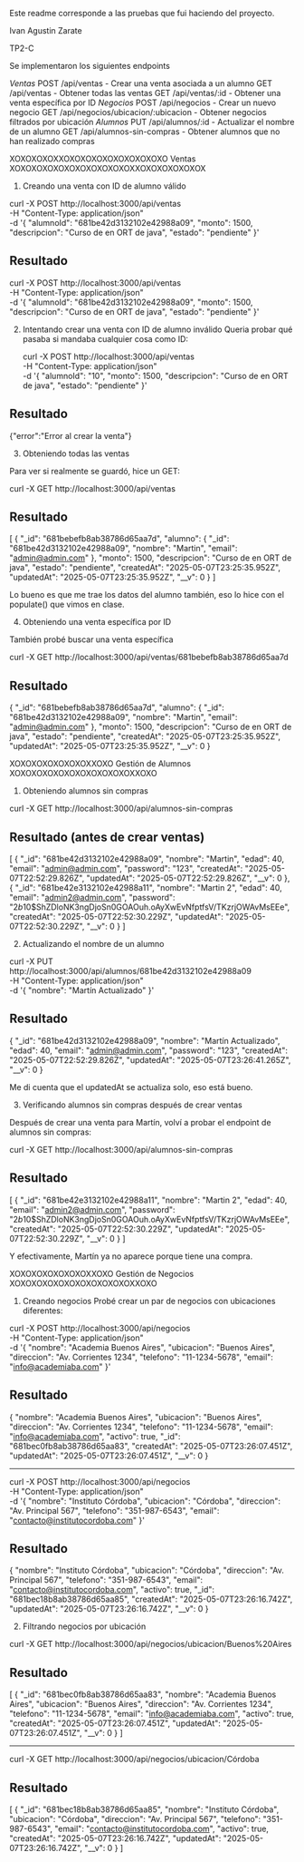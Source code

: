 Este readme corresponde a las pruebas que fui haciendo del proyecto.

Ivan Agustin Zarate

TP2-C

Se implementaron los siguientes endpoints

*Ventas*
POST /api/ventas - Crear una venta asociada a un alumno
GET /api/ventas - Obtener todas las ventas
GET /api/ventas/:id - Obtener una venta específica por ID
*Negocios*
POST /api/negocios - Crear un nuevo negocio
GET /api/negocios/ubicacion/:ubicacion - Obtener negocios filtrados por ubicación
*Alumnos*
PUT /api/alumnos/:id - Actualizar el nombre de un alumno
GET /api/alumnos-sin-compras - Obtener alumnos que no han realizado compras


XOXOXOXOXXOXOXOXOXOXOXOXOXOXO Ventas XOXOXOXOXOXOXOXOXOXOXOXXOXOXOXOXOXOX

1. Creando una venta con ID de alumno válido

curl -X POST http://localhost:3000/api/ventas \
  -H "Content-Type: application/json" \
  -d '{
    "alumnoId": "681be42d3132102e42988a09",
    "monto": 1500,
    "descripcion": "Curso de en ORT de java",
    "estado": "pendiente"
  }'

## Resultado 

  curl -X POST http://localhost:3000/api/ventas \
  -H "Content-Type: application/json" \
  -d '{
    "alumnoId": "681be42d3132102e42988a09",
    "monto": 1500,
    "descripcion": "Curso de en ORT de java",
    "estado": "pendiente"
  }'

  2. Intentando crear una venta con ID de alumno inválido
     Queria probar qué pasaba si mandaba cualquier cosa como ID:

     curl -X POST http://localhost:3000/api/ventas \
  -H "Content-Type: application/json" \
  -d '{
    "alumnoId": "10",
    "monto": 1500,
    "descripcion": "Curso de en ORT de java",
    "estado": "pendiente"
  }'

## Resultado 

  {"error":"Error al crear la venta"}


  3. Obteniendo todas las ventas

  Para ver si realmente se guardó, hice un GET:

  curl -X GET http://localhost:3000/api/ventas


## Resultado 

  [
  {
    "_id": "681bebefb8ab38786d65aa7d",
    "alumno": {
      "_id": "681be42d3132102e42988a09",
      "nombre": "Martin",
      "email": "admin@admin.com"
    },
    "monto": 1500,
    "descripcion": "Curso de en ORT de java",
    "estado": "pendiente",
    "createdAt": "2025-05-07T23:25:35.952Z",
    "updatedAt": "2025-05-07T23:25:35.952Z",
    "__v": 0
  }
]

Lo bueno es que me trae los datos del alumno también, eso lo hice con el populate() que vimos en clase.

4. Obteniendo una venta específica por ID

También probé buscar una venta específica

curl -X GET http://localhost:3000/api/ventas/681bebefb8ab38786d65aa7d

## Resultado

{
  "_id": "681bebefb8ab38786d65aa7d",
  "alumno": {
    "_id": "681be42d3132102e42988a09",
    "nombre": "Martin",
    "email": "admin@admin.com"
  },
  "monto": 1500,
  "descripcion": "Curso de en ORT de java",
  "estado": "pendiente",
  "createdAt": "2025-05-07T23:25:35.952Z",
  "updatedAt": "2025-05-07T23:25:35.952Z",
  "__v": 0
}

XOXOXOXOXOXOXOXXOXO   Gestión de Alumnos  XOXOXOXOXOXOXOXOXOXOXOXXOXO

1. Obteniendo alumnos sin compras

curl -X GET http://localhost:3000/api/alumnos-sin-compras


## Resultado (antes de crear ventas)
[
  {
    "_id": "681be42d3132102e42988a09",
    "nombre": "Martin",
    "edad": 40,
    "email": "admin@admin.com",
    "password": "123",
    "createdAt": "2025-05-07T22:52:29.826Z",
    "updatedAt": "2025-05-07T22:52:29.826Z",
    "__v": 0
  },
  {
    "_id": "681be42e3132102e42988a11",
    "nombre": "Martin 2",
    "edad": 40,
    "email": "admin2@admin.com",
    "password": "$2b$10$ShZDloNK3ngDjoSn0GOAOuh.oAyXwEvNfptfsV/TKzrjOWAvMsEEe",
    "createdAt": "2025-05-07T22:52:30.229Z",
    "updatedAt": "2025-05-07T22:52:30.229Z",
    "__v": 0
  }
]

2. Actualizando el nombre de un alumno

curl -X PUT http://localhost:3000/api/alumnos/681be42d3132102e42988a09 \
  -H "Content-Type: application/json" \
  -d '{
    "nombre": "Martín Actualizado"
  }'

## Resultado

{
  "_id": "681be42d3132102e42988a09",
  "nombre": "Martín Actualizado",
  "edad": 40,
  "email": "admin@admin.com",
  "password": "123",
  "createdAt": "2025-05-07T22:52:29.826Z",
  "updatedAt": "2025-05-07T23:26:41.265Z",
  "__v": 0
}

Me di cuenta que el updatedAt se actualiza solo, eso está bueno.

3. Verificando alumnos sin compras después de crear ventas

Después de crear una venta para Martín, volví a probar el endpoint de alumnos sin compras:

curl -X GET http://localhost:3000/api/alumnos-sin-compras

## Resultado

[
  {
    "_id": "681be42e3132102e42988a11",
    "nombre": "Martin 2",
    "edad": 40,
    "email": "admin2@admin.com",
    "password": "$2b$10$ShZDloNK3ngDjoSn0GOAOuh.oAyXwEvNfptfsV/TKzrjOWAvMsEEe",
    "createdAt": "2025-05-07T22:52:30.229Z",
    "updatedAt": "2025-05-07T22:52:30.229Z",
    "__v": 0
  }
]

Y efectivamente, Martín ya no aparece porque tiene una compra.

XOXOXOXOXOXOXOXXOXO   Gestión de Negocios  XOXOXOXOXOXOXOXOXOXOXOXXOXO

1. Creando negocios
Probé crear un par de negocios con ubicaciones diferentes:

curl -X POST http://localhost:3000/api/negocios \
  -H "Content-Type: application/json" \
  -d '{
    "nombre": "Academia Buenos Aires",
    "ubicacion": "Buenos Aires",
    "direccion": "Av. Corrientes 1234",
    "telefono": "11-1234-5678",
    "email": "info@academiaba.com"
  }'

  ## Resultado

  {
  "nombre": "Academia Buenos Aires",
  "ubicacion": "Buenos Aires",
  "direccion": "Av. Corrientes 1234",
  "telefono": "11-1234-5678",
  "email": "info@academiaba.com",
  "activo": true,
  "_id": "681bec0fb8ab38786d65aa83",
  "createdAt": "2025-05-07T23:26:07.451Z",
  "updatedAt": "2025-05-07T23:26:07.451Z",
  "__v": 0
}


---------

curl -X POST http://localhost:3000/api/negocios \
  -H "Content-Type: application/json" \
  -d '{
    "nombre": "Instituto Córdoba",
    "ubicacion": "Córdoba",
    "direccion": "Av. Principal 567",
    "telefono": "351-987-6543",
    "email": "contacto@institutocordoba.com"
  }'


  ## Resultado

  {
  "nombre": "Instituto Córdoba",
  "ubicacion": "Córdoba",
  "direccion": "Av. Principal 567",
  "telefono": "351-987-6543",
  "email": "contacto@institutocordoba.com",
  "activo": true,
  "_id": "681bec18b8ab38786d65aa85",
  "createdAt": "2025-05-07T23:26:16.742Z",
  "updatedAt": "2025-05-07T23:26:16.742Z",
  "__v": 0
}


2. Filtrando negocios por ubicación

curl -X GET http://localhost:3000/api/negocios/ubicacion/Buenos%20Aires

## Resultado

[
  {
    "_id": "681bec0fb8ab38786d65aa83",
    "nombre": "Academia Buenos Aires",
    "ubicacion": "Buenos Aires",
    "direccion": "Av. Corrientes 1234",
    "telefono": "11-1234-5678",
    "email": "info@academiaba.com",
    "activo": true,
    "createdAt": "2025-05-07T23:26:07.451Z",
    "updatedAt": "2025-05-07T23:26:07.451Z",
    "__v": 0
  }
]

---------

curl -X GET http://localhost:3000/api/negocios/ubicacion/Córdoba

## Resultado

[
  {
    "_id": "681bec18b8ab38786d65aa85",
    "nombre": "Instituto Córdoba",
    "ubicacion": "Córdoba",
    "direccion": "Av. Principal 567",
    "telefono": "351-987-6543",
    "email": "contacto@institutocordoba.com",
    "activo": true,
    "createdAt": "2025-05-07T23:26:16.742Z",
    "updatedAt": "2025-05-07T23:26:16.742Z",
    "__v": 0
  }
]


